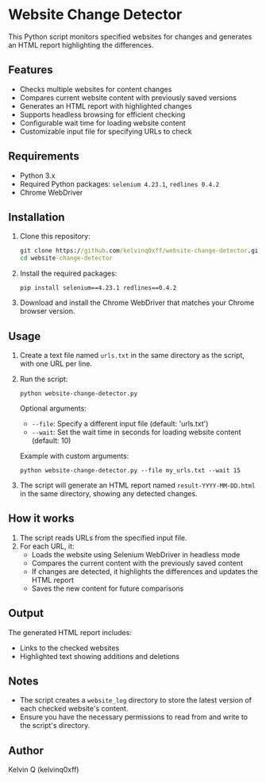 # Website Change Detector

This Python script monitors specified websites for changes and generates an HTML report highlighting the differences.

## Features

- Checks multiple websites for content changes
- Compares current website content with previously saved versions
- Generates an HTML report with highlighted changes
- Supports headless browsing for efficient checking
- Configurable wait time for loading website content
- Customizable input file for specifying URLs to check

## Requirements

- Python 3.x
- Required Python packages: `selenium 4.23.1`, `redlines 0.4.2`
- Chrome WebDriver

## Installation

1. Clone this repository:
   ```cmd
   git clone https://github.com/kelvinq0xff/website-change-detector.git
   cd website-change-detector
   ```

2. Install the required packages:
   ```
   pip install selenium==4.23.1 redlines==0.4.2
   ```

3. Download and install the Chrome WebDriver that matches your Chrome browser version.

## Usage

1. Create a text file named `urls.txt` in the same directory as the script, with one URL per line.

2. Run the script:
   ```
   python website-change-detector.py
   ```

   Optional arguments:
   - `--file`: Specify a different input file (default: 'urls.txt')
   - `--wait`: Set the wait time in seconds for loading website content (default: 10)

   Example with custom arguments:
   ```
   python website-change-detector.py --file my_urls.txt --wait 15
   ```

3. The script will generate an HTML report named `result-YYYY-MM-DD.html` in the same directory, showing any detected changes.

## How it works

1. The script reads URLs from the specified input file.
2. For each URL, it:
   - Loads the website using Selenium WebDriver in headless mode
   - Compares the current content with the previously saved content
   - If changes are detected, it highlights the differences and updates the HTML report
   - Saves the new content for future comparisons

## Output

The generated HTML report includes:
- Links to the checked websites
- Highlighted text showing additions and deletions

## Notes

- The script creates a `website_log` directory to store the latest version of each checked website's content.
- Ensure you have the necessary permissions to read from and write to the script's directory.

## Author

Kelvin Q (kelvinq0xff)
